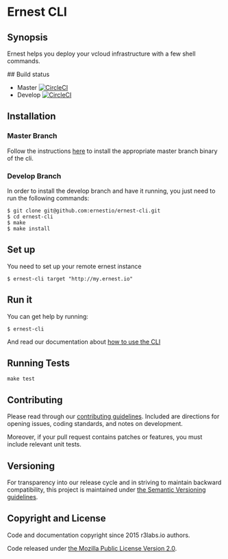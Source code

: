 # Ernest CLI

## Synopsis

Ernest helps you deploy your vcloud infrastructure with a few shell commands.

## Build status

* Master [![CircleCI](https://circleci.com/gh/ernestio/ernest-cli/tree/master.svg?style=svg)](https://circleci.com/gh/ernestio/ernest-cli/tree/master)
* Develop [![CircleCI](https://circleci.com/gh/ernestio/ernest-cli/tree/develop.svg?style=svg)](https://circleci.com/gh/ernestio/ernest-cli/tree/develop)

## Installation

### Master Branch

Follow the instructions [here](http://docs.ernest.io/downloads/) to install the appropriate master branch binary of the cli.

### Develop Branch

In order to install the develop branch and have it running, you just need to run the following commands:

```
$ git clone git@github.com:ernestio/ernest-cli.git
$ cd ernest-cli
$ make
$ make install
```

## Set up

You need to set up your remote ernest instance
```
$ ernest-cli target "http://my.ernest.io"
```

## Run it

You can get help by running:
```
$ ernest-cli
```

And read our documentation about [how to use the CLI](http://docs.ernest.io/getting-started/)

## Running Tests

```
make test
```

## Contributing

Please read through our
[contributing guidelines](CONTRIBUTING.md).
Included are directions for opening issues, coding standards, and notes on
development.

Moreover, if your pull request contains patches or features, you must include
relevant unit tests.

## Versioning

For transparency into our release cycle and in striving to maintain backward
compatibility, this project is maintained under [the Semantic Versioning guidelines](http://semver.org/).

## Copyright and License

Code and documentation copyright since 2015 r3labs.io authors.

Code released under
[the Mozilla Public License Version 2.0](LICENSE).
